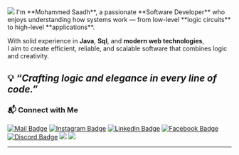 <img src="https://capsule-render.vercel.app/api?type=waving&color=0:3a8296,100:091519&height=150&text=Hi,%20I'm%20Mohammed%20Saadh&fontSize=50&fontColor=61DAFB&fontAlignY=45&animation=twinkling&desc=Software%20Engineer%20|%20Problem%20Solver%20|%20Tech%20Enthusiast&descSize=27&descAlignY=85&section=header" />
I'm **Mohammed Saadh**, a passionate **Software Developer** who enjoys understanding how systems work —  
from low-level **logic circuits** to high-level **applications**.  

With solid experience in **Java**, **Sql**, and **modern web technologies**,  
I aim to create efficient, reliable, and scalable software that combines logic and creativity.  

💡 *“Crafting logic and elegance in every line of code.”*
---
### 📬 Connect with Me

[![Mail Badge](https://img.shields.io/badge/-Imohammedsaadh@gmail.com-dc2626?style=flat&labelColor=dc2626&logo=gmail&logoColor=white)](#)
[![Instagram Badge](https://img.shields.io/badge/-@saadh_ibn_ibrahim-c026d3?style=flat&labelColor=c026d3&logo=instagram&logoColor=white)](https://www.instagram.com/direct/t/17844573249591432/)
[![Linkedin Badge](https://img.shields.io/badge/-Mohamed%20Amine%20Hamzaoui-0284c7?style=flat&labelColor=0284c7&logo=linkedin&logoColor=white)](https://www.linkedin.com/in/mohamed-amine-hamzaoui-a2453a35b?utm_source=share&utm_campaign=share_via&utm_content=profile&utm_medium=android_app)
[![Facebook Badge](https://img.shields.io/badge/-Amine%20Hamzaoui-0a66c2?style=flat&labelColor=0a66c2&logo=facebook&logoColor=white)](https://www.facebook.com/share/1EZqQrtBKf/)
[![Discord Badge](https://img.shields.io/badge/-Sabo-5865f2?style=flat&labelColor=5865f2&logo=discord&logoColor=white)](https://discord.com/users/805123459566010417)
[![](https://komarev.com/ghpvc/?username=Saboo24&color=blue&label=Profile%20Views)](https://github.com/Saboo24)
[![](https://img.shields.io/github/followers/Saboo24?label=GitHub%20Followers)](https://github.com/Saboo24)

---

<!---
Imohammedsaadh/Imohammedsaadh is a ✨ special ✨ repository because its `README.md` (this file) appears on your GitHub profile.
You can click the Preview link to take a look at your changes.
--->
